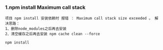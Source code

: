 

### 1.npm install Maximum call stack

```
项目 npm install 安装依赖时 报错 ： Maximum call stack size exceeded 。 解决思路：
1、删除node_modules之后再去安装
2、清空缓存之后再去安装 npm cache clean --force

npm install


```
